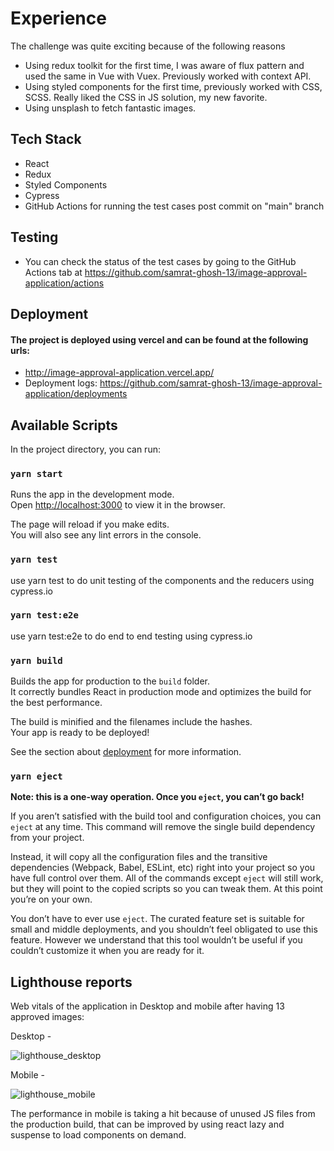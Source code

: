 # Experience

The challenge was quite exciting because of the following reasons
- Using redux toolkit for the first time, I was aware of flux pattern and used the same in Vue with Vuex. Previously worked with context API.
- Using styled components for the first time, previously worked with CSS, SCSS. Really liked the CSS in JS solution, my new favorite.
- Using unsplash to fetch fantastic images.

## Tech Stack

- React
- Redux
- Styled Components
- Cypress
- GitHub Actions for running the test cases post commit on "main" branch

## Testing

- You can check the status of the test cases by going to the GitHub Actions tab at https://github.com/samrat-ghosh-13/image-approval-application/actions

## Deployment

#### The project is deployed using vercel and can be found at the following urls: 
- http://image-approval-application.vercel.app/
- Deployment logs: https://github.com/samrat-ghosh-13/image-approval-application/deployments

## Available Scripts

In the project directory, you can run:

### `yarn start`

Runs the app in the development mode.<br />
Open [http://localhost:3000](http://localhost:3000) to view it in the browser.

The page will reload if you make edits.<br />
You will also see any lint errors in the console.

### `yarn test`

use yarn test to do unit testing of the components and the reducers using cypress.io

### `yarn test:e2e`

use yarn test:e2e to do end to end testing using cypress.io

### `yarn build`

Builds the app for production to the `build` folder.<br />
It correctly bundles React in production mode and optimizes the build for the best performance.

The build is minified and the filenames include the hashes.<br />
Your app is ready to be deployed!

See the section about [deployment](https://facebook.github.io/create-react-app/docs/deployment) for more information.

### `yarn eject`

**Note: this is a one-way operation. Once you `eject`, you can’t go back!**

If you aren’t satisfied with the build tool and configuration choices, you can `eject` at any time. This command will remove the single build dependency from your project.

Instead, it will copy all the configuration files and the transitive dependencies (Webpack, Babel, ESLint, etc) right into your project so you have full control over them. All of the commands except `eject` will still work, but they will point to the copied scripts so you can tweak them. At this point you’re on your own.

You don’t have to ever use `eject`. The curated feature set is suitable for small and middle deployments, and you shouldn’t feel obligated to use this feature. However we understand that this tool wouldn’t be useful if you couldn’t customize it when you are ready for it.

## Lighthouse reports

Web vitals of the application in Desktop and mobile after having 13 approved images: 

Desktop -

![lighthouse_desktop](https://user-images.githubusercontent.com/22419506/134580577-a7aab341-1f0f-46a0-820e-e23efe38ba7e.png)

Mobile - 

![lighthouse_mobile](https://user-images.githubusercontent.com/22419506/134629726-7bf086e5-ee10-4ae7-9ed7-598eef16e078.png)

The performance in mobile is taking a hit because of unused JS files from the production build, that can be improved by using react lazy and suspense to load components on demand. 


